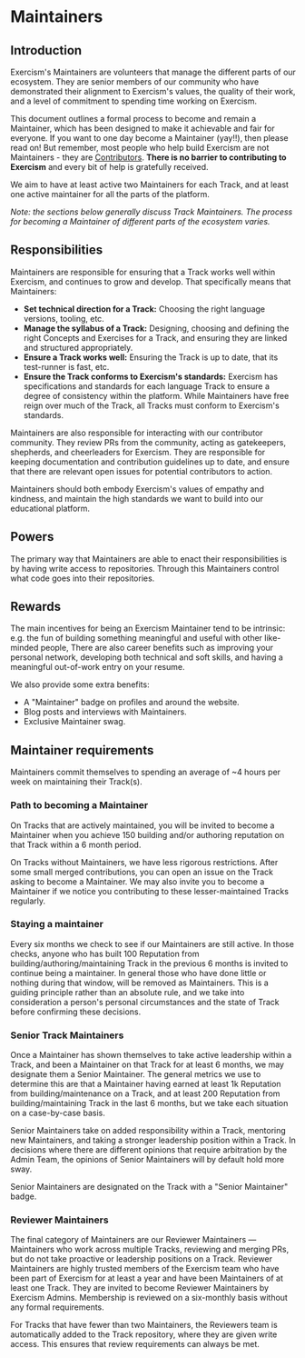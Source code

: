 # Maintainers

## Introduction

Exercism's Maintainers are volunteers that manage the different parts of our ecosystem.
They are senior members of our community who have demonstrated their alignment to Exercism's values, the quality of their work, and a level of commitment to spending time working on Exercism.

This document outlines a formal process to become and remain a Maintainer, which has been designed to make it achievable and fair for everyone.
If you want to one day become a Maintainer (yay!!), then please read on!
But remember, most people who help build Exercism are not Maintainers - they are [Contributors](./Contributors).
**There is no barrier to contributing to Exercism** and every bit of help is gratefully received.

We aim to have at least active two Maintainers for each Track, and at least one active maintainer for all the parts of the platform.

_Note: the sections below generally discuss Track Maintainers.
The process for becoming a Maintainer of different parts of the ecosystem varies._

## Responsibilities

Maintainers are responsible for ensuring that a Track works well within Exercism, and continues to grow and develop.
That specifically means that Maintainers:

- **Set technical direction for a Track:** Choosing the right language versions, tooling, etc.
- **Manage the syllabus of a Track:** Designing, choosing and defining the right Concepts and Exercises for a Track, and ensuring they are linked and structured appropriately.
- **Ensure a Track works well:** Ensuring the Track is up to date, that its test-runner is fast, etc.
- **Ensure the Track conforms to Exercism's standards:** Exercism has specifications and standards for each language Track to ensure a degree of consistency within the platform. While Maintainers have free reign over much of the Track, all Tracks must conform to Exercism's standards.

Maintainers are also responsible for interacting with our contributor community.
They review PRs from the community, acting as gatekeepers, shepherds, and cheerleaders for Exercism.
They are responsible for keeping documentation and contribution guidelines up to date, and ensure that there are relevant open issues for potential contributors to action.

Maintainers should both embody Exercism's values of empathy and kindness, and maintain the high standards we want to build into our educational platform.

## Powers

The primary way that Maintainers are able to enact their responsibilities is by having write access to repositories.
Through this Maintainers control what code goes into their repositories.

## Rewards

The main incentives for being an Exercism Maintainer tend to be intrinsic: e.g. the fun of building something meaningful and useful with other like-minded people,
There are also career benefits such as improving your personal network, developing both technical and soft skills, and having a meaningful out-of-work entry on your resume.

We also provide some extra benefits:

- A "Maintainer" badge on profiles and around the website.
- Blog posts and interviews with Maintainers.
- Exclusive Maintainer swag.

## Maintainer requirements

Maintainers commit themselves to spending an average of ~4 hours per week on maintaining their Track(s).

### Path to becoming a Maintainer

On Tracks that are actively maintained, you will be invited to become a Maintainer when you achieve 150 building and/or authoring reputation on that Track within a 6 month period.

On Tracks without Maintainers, we have less rigorous restrictions.
After some small merged contributions, you can open an issue on the Track asking to become a Maintainer.
We may also invite you to become a Maintainer if we notice you contributing to these lesser-maintained Tracks regularly.

### Staying a maintainer

Every six months we check to see if our Maintainers are still active.
In those checks, anyone who has built 100 Reputation from building/authoring/maintaining Track in the previous 6 months is invited to continue being a maintainer.
In general those who have done little or nothing during that window, will be removed as Maintainers.
This is a guiding principle rather than an absolute rule, and we take into consideration a person's personal circumstances and the state of Track before confirming these decisions.

### Senior Track Maintainers

Once a Maintainer has shown themselves to take active leadership within a Track, and been a Maintainer on that Track for at least 6 months, we may designate them a Senior Maintainer.
The general metrics we use to determine this are that a Maintainer having earned at least 1k Reputation from building/maintenance on a Track, and at least 200 Reputation from building/maintaining Track in the last 6 months, but we take each situation on a case-by-case basis.

Senior Maintainers take on added responsibility within a Track, mentoring new Maintainers, and taking a stronger leadership position within a Track.
In decisions where there are different opinions that require arbitration by the Admin Team, the opinions of Senior Maintainers will by default hold more sway.

Senior Maintainers are designated on the Track with a "Senior Maintainer" badge.

### Reviewer Maintainers

The final category of Maintainers are our Reviewer Maintainers — Maintainers who work across multiple Tracks, reviewing and merging PRs, but do not take proactive or leadership positions on a Track.
Reviewer Maintainers are highly trusted members of the Exercism team who have been part of Exercism for at least a year and have been Maintainers of at least one Track.
They are invited to become Reviewer Maintainers by Exercism Admins.
Membership is reviewed on a six-monthly basis without any formal requirements.

For Tracks that have fewer than two Maintainers, the Reviewers team is automatically added to the Track repository, where they are given write access.
This ensures that review requirements can always be met.
